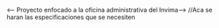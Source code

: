 <-- Proyecto enfocado a la oficina administrativa del Invima-->
//Aca se haran las especificaciones que se necesiten
